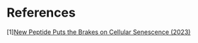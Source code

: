 # References
[1][New Peptide Puts the Brakes on Cellular Senescence (2023)](https://www.lifespan.io/news/new-peptide-puts-the-brakes-on-cellular-senescence/)